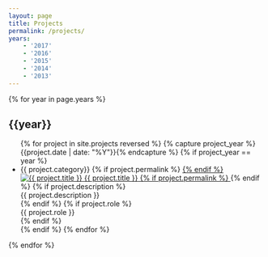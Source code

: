 ```yaml
---
layout: page
title: Projects
permalink: /projects/
years:
    - '2017'
    - '2016'
    - '2015'
    - '2014'
    - '2013'
---
```


{% for year in page.years %}

## {{year}}

<div class="project-list">
  <ul>
    {% for project in site.projects reversed %}
    {% capture project_year %}{{project.date | date: "%Y"}}{% endcapture %}
    {% if project_year == year %}
      <li>
          <span class="post-meta">{{ project.category}}</span>
          {% if project.permalink %}
          <a href="{{ project.url | prepend: site.baseurl }}" title="{{ project.title }}">
          {% endif %}
              <img src="{{ project.thumbnail }}" alt="{{ project.title }}"/>
              <span class="project-title">{{ project.title }}</span>
          {% if project.permalink %}
          </a>
          {% endif %}
          {% if project.description %}
          <div class="project-description">{{ project.description }}</div>
          {% endif %}
          {% if project.role %}
          <div class="note-it">{{ project.role }}</div>
          {% endif %}
      </li>
    {% endif %}
    {% endfor %}
  </ul>
</div>

{% endfor %}
